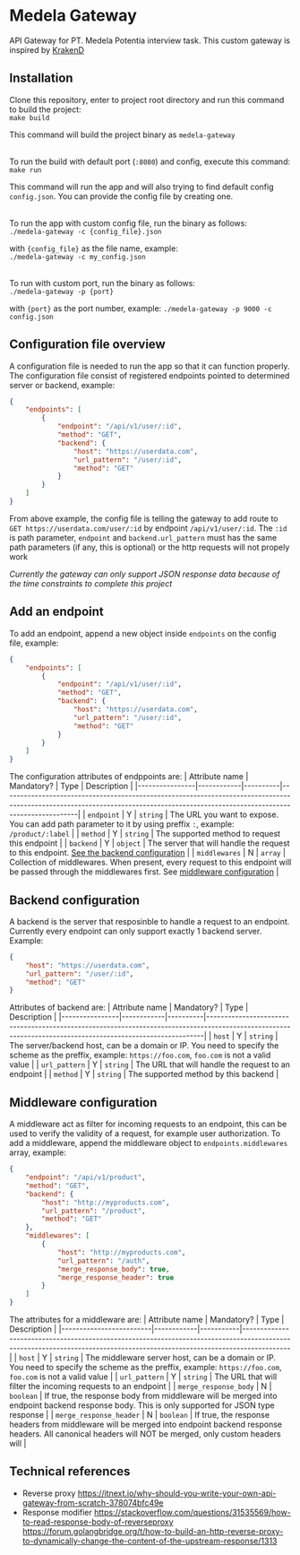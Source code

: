 # Medela Gateway
API Gateway for PT. Medela Potentia interview task.
This custom gateway is inspired by [KrakenD](https://www.krakend.io/)

## Installation
Clone this repository, enter to project root directory and run this command to build the project:<br>
`make build`<br>

This command will build the project binary as `medela-gateway`<br><br>

To run the build with default port (`:8080`) and config, execute this command:<br>
`make run`<br>

This command will run the app and will also trying to find default config `config.json`.
You can provide the config file by creating one.<br><br>

To run the app with custom config file, run the binary as follows:<br>
`./medela-gateway -c {config_file}.json`<br>

with `{config_file}` as the file name, example:<br>
`./medela-gateway -c my_config.json`<br><br>

To run with custom port, run the binary as follows:<br>
`./medela-gateway -p {port}`<br>

with `{port}` as the port number, example:
`./medela-gateway -p 9000 -c config.json`

## Configuration file overview
A configuration file is needed to run the app so that it can function properly.
The configuration file consist of registered endpoints pointed to determined server or backend, example:
```json
{
    "endpoints": [
        {
            "endpoint": "/api/v1/user/:id",
            "method": "GET",
            "backend": {
                "host": "https://userdata.com",
                "url_pattern": "/user/:id",
                "method": "GET"
            }
        }
    ]
}
```

From above example, the config file is telling the gateway to add route to `GET https://userdata.com/user/:id` by endpoint `/api/v1/user/:id`.
The `:id` is path parameter, `endpoint` and `backend.url_pattern` must has the same path parameters (if any, this is optional) or the http requests will not propely work

*Currently the gateway can only support JSON response data because of the time constraints to complete this project*

## Add an endpoint
To add an endpoint, append a new object inside `endpoints` on the config file, example:
```json
{
    "endpoints": [
        {
            "endpoint": "/api/v1/user/:id",
            "method": "GET",
            "backend": {
                "host": "https://userdata.com",
                "url_pattern": "/user/:id",
                "method": "GET"
            }
        }
    ]
}
```
The configuration attributes of endppoints are:
| Attribute name | Mandatory? | Type     | Description                                                                                                                                                                     |
|----------------|------------|----------|---------------------------------------------------------------------------------------------------------------------------------------------------------------------------------|
| `endpoint`     | Y          | `string` | The URL you want to expose. You can add path parameter to it by using preffix `:`, example: `/product/:label`                                                                   |
| `method`       | Y          | `string` | The supported method to request this endpoint                                                                                                                                   |
| `backend`      | Y          | `object` | The server that will handle the request to this endpoint. [See the backend configuration](#backend-configuration)                                                               |
| `middlewares`  | N          | `array`  | Collection of middlewares. When present, every request to this endpoint will be passed through the middlewares first. See [middleware configuration](#middleware-configuration) |

## Backend configuration
A backend is the server that resposinble to handle a request to an endpoint. Currently every endpoint can only support exactly 1 backend server. Example:
```json
{
    "host": "https://userdata.com",
    "url_pattern": "/user/:id",
    "method": "GET"
}
```

Attributes of backend are:
| Attribute name | Mandatory? | Type     | Description                                                                                                                                               |
|----------------|------------|----------|-----------------------------------------------------------------------------------------------------------------------------------------------------------|
| `host`         | Y          | `string` | The server/backend host, can be a domain or IP. You need to specify the scheme as the preffix, example: `https://foo.com`, `foo.com` is not a valid value |
| `url_pattern`  | Y          | `string` | The URL that will handle the request to an endpoint                                                                                                       |
| `method`       | Y          | `string` | The supported method by this backend                                                                                                                      |

## Middleware configuration
A middleware act as filter for incoming requests to an endpoint, this can be used to verify the validity of a request, for example user authorization.
To add a middleware, append the middleware object to `endpoints.middlewares` array, example:
```json
{
    "endpoint": "/api/v1/product",
    "method": "GET",
    "backend": {
        "host": "http://myproducts.com",
        "url_pattern": "/product",
        "method": "GET"
    },
    "middlewares": [
        {
            "host": "http://myproducts.com",
            "url_pattern": "/auth",
            "merge_response_body": true,
            "merge_response_header": true
        }
    ]
}
```

The attributes for a middleware are:
| Attribute name          | Mandatory? | Type      | Description                                                                                                                                                             |
|-------------------------|------------|-----------|-------------------------------------------------------------------------------------------------------------------------------------------------------------------------|
| `host`                  | Y          | `string`  | The middleware server host, can be a domain or IP. You need to specify the scheme as the preffix, example: `https://foo.com`, `foo.com` is not a valid value            |
| `url_pattern`           | Y          | `string`  | The URL that will filter the incoming requests to an endpoint                                                                                                           |
| `merge_response_body`   | N          | `boolean` | If true, the response body from middleware will be merged into endpoint backend response body. This is only supported for JSON type response                            |
| `merge_response_header` | N          | `boolean` | If true, the response headers from middleware will be merged into endpoint backend response headers. All canonical headers will NOT be merged, only custom headers will |

## Technical references
- Reverse proxy
https://itnext.io/why-should-you-write-your-own-api-gateway-from-scratch-378074bfc49e
- Response modifier
https://stackoverflow.com/questions/31535569/how-to-read-response-body-of-reverseproxy
https://forum.golangbridge.org/t/how-to-build-an-http-reverse-proxy-to-dynamically-change-the-content-of-the-upstream-response/1313
